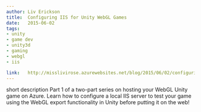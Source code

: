 ```yaml
---
author:	Liv Erickson
title:	Configuring IIS for Unity WebGL Games 
date:	2015-06-02
tags:	
- unity
- game dev
- unity3d
- gaming
- webgl
- iis

link:	http://misslivirose.azurewebsites.net/blog/2015/06/02/configuring-iis-for-running-unity-exported-webgl-games/ 
---
```


short description	Part 1 of a two-part series on hosting your WebGL Unity game on Azure. Learn how to configure a local IIS server to test your game using the WebGL export functionality in Unity before putting it on the web!
